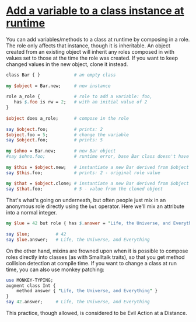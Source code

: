 [1]: http://rosettacode.org/wiki/Add_a_variable_to_a_class_instance_at_runtime

# [Add a variable to a class instance at runtime][1]

You can add variables/methods to a class at runtime by composing in a role. The role only affects that instance, though it is inheritable. An object created from an existing object will inherit any roles composed in with values set to those at the time the role was created. If you want to keep changed values in the new object, clone it instead.

```perl
class Bar { }             # an empty class
 
my $object = Bar.new;     # new instance
 
role a_role {             # role to add a variable: foo,
   has $.foo is rw = 2;   # with an initial value of 2
}
 
$object does a_role;      # compose in the role
 
say $object.foo;          # prints: 2
$object.foo = 5;          # change the variable
say $object.foo;          # prints: 5
 
my $ohno = Bar.new;       # new Bar object
#say $ohno.foo;           # runtime error, base Bar class doesn't have the variable foo
 
my $this = $object.new;   # instantiate a new Bar derived from $object
say $this.foo;            # prints: 2 - original role value
 
my $that = $object.clone; # instantiate a new Bar derived from $object copying any variables
say $that.foo;            # 5 - value from the cloned object
```


That's what's going on underneath, but often people just mix in an anonymous role directly using the `but` operator. Here we'll mix an attribute into a normal integer.

```perl
my $lue = 42 but role { has $.answer = "Life, the Universe, and Everything" }
 
say $lue;          # 42
say $lue.answer;   # Life, the Universe, and Everything
```


On the other hand, mixins are frowned upon when it is possible to compose roles directly into classes (as with Smalltalk traits), so that you get method collision detection at compile time. If you want to change a class at run time, you can also use monkey patching:

```perl
use MONKEY-TYPING;
augment class Int {
    method answer { "Life, the Universe, and Everything" }
}
say 42.answer;     # Life, the Universe, and Everything
```


This practice, though allowed, is considered to be Evil Action at a Distance.